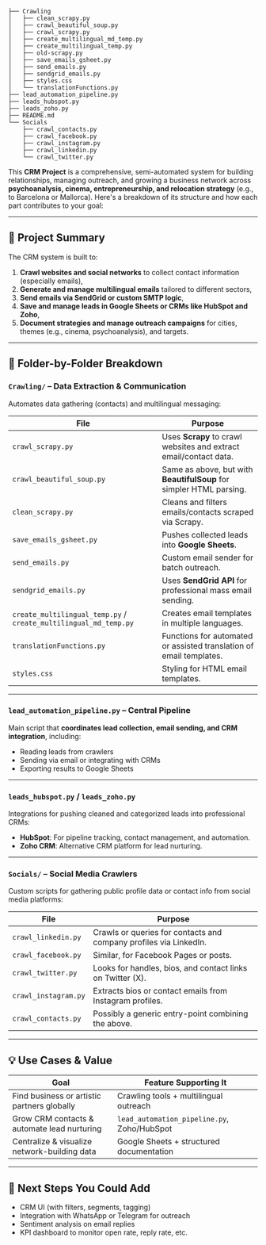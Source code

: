 ```
├── Crawling
│   ├── clean_scrapy.py
│   ├── crawl_beautiful_soup.py
│   ├── crawl_scrapy.py
│   ├── create_multilingual_md_temp.py
│   ├── create_multilingual_temp.py
│   ├── old-scrapy.py
│   ├── save_emails_gsheet.py
│   ├── send_emails.py
│   ├── sendgrid_emails.py
│   ├── styles.css
│   └── translationFunctions.py
├── lead_automation_pipeline.py
├── leads_hubspot.py
├── leads_zoho.py
├── README.md
└── Socials
    ├── crawl_contacts.py
    ├── crawl_facebook.py
    ├── crawl_instagram.py
    ├── crawl_linkedin.py
    └── crawl_twitter.py
```

This **CRM Project** is a comprehensive, semi-automated system for building relationships, managing outreach, and growing a business network across **psychoanalysis, cinema, entrepreneurship, and relocation strategy** (e.g., to Barcelona or Mallorca). Here's a breakdown of its structure and how each part contributes to your goal:

---

## 🧠 **Project Summary**

The CRM system is built to:

1. **Crawl websites and social networks** to collect contact information (especially emails),
2. **Generate and manage multilingual emails** tailored to different sectors,
3. **Send emails via SendGrid or custom SMTP logic**,
4. **Save and manage leads in Google Sheets or CRMs like HubSpot and Zoho**,
5. **Document strategies and manage outreach campaigns** for cities, themes (e.g., cinema, psychoanalysis), and targets.

---

## 📂 **Folder-by-Folder Breakdown**

### **`Crawling/` – Data Extraction & Communication**

Automates data gathering (contacts) and multilingual messaging:

| File                                                             | Purpose                                                             |
| ---------------------------------------------------------------- | ------------------------------------------------------------------- |
| `crawl_scrapy.py`                                                | Uses **Scrapy** to crawl websites and extract email/contact data.   |
| `crawl_beautiful_soup.py`                                        | Same as above, but with **BeautifulSoup** for simpler HTML parsing. |
| `clean_scrapy.py`                                                | Cleans and filters emails/contacts scraped via Scrapy.              |
| `save_emails_gsheet.py`                                          | Pushes collected leads into **Google Sheets**.                      |
| `send_emails.py`                                                 | Custom email sender for batch outreach.                             |
| `sendgrid_emails.py`                                             | Uses **SendGrid API** for professional mass email sending.          |
| `create_multilingual_temp.py` / `create_multilingual_md_temp.py` | Creates email templates in multiple languages.                      |
| `translationFunctions.py`                                        | Functions for automated or assisted translation of email templates. |
| `styles.css`                                                     | Styling for HTML email templates.                                   |

---

### **`lead_automation_pipeline.py` – Central Pipeline**

Main script that **coordinates lead collection, email sending, and CRM integration**, including:

* Reading leads from crawlers
* Sending via email or integrating with CRMs
* Exporting results to Google Sheets

---

### **`leads_hubspot.py` / `leads_zoho.py`**

Integrations for pushing cleaned and categorized leads into professional CRMs:

* **HubSpot**: For pipeline tracking, contact management, and automation.
* **Zoho CRM**: Alternative CRM platform for lead nurturing.

---

### **`Socials/` – Social Media Crawlers**

Custom scripts for gathering public profile data or contact info from social media platforms:

| File                 | Purpose                                                           |
| -------------------- | ----------------------------------------------------------------- |
| `crawl_linkedin.py`  | Crawls or queries for contacts and company profiles via LinkedIn. |
| `crawl_facebook.py`  | Similar, for Facebook Pages or posts.                             |
| `crawl_twitter.py`   | Looks for handles, bios, and contact links on Twitter (X).        |
| `crawl_instagram.py` | Extracts bios or contact emails from Instagram profiles.          |
| `crawl_contacts.py`  | Possibly a generic entry-point combining the above.               |

---

## 💡 Use Cases & Value

| Goal                                         | Feature Supporting It                       |
| -------------------------------------------- | ------------------------------------------- |
| Find business or artistic partners globally  | Crawling tools + multilingual outreach      |
| Grow CRM contacts & automate lead nurturing  | `lead_automation_pipeline.py`, Zoho/HubSpot |
| Centralize & visualize network-building data | Google Sheets + structured documentation    |

---

## 🚀 Next Steps You Could Add

* CRM UI (with filters, segments, tagging)
* Integration with WhatsApp or Telegram for outreach
* Sentiment analysis on email replies
* KPI dashboard to monitor open rate, reply rate, etc.